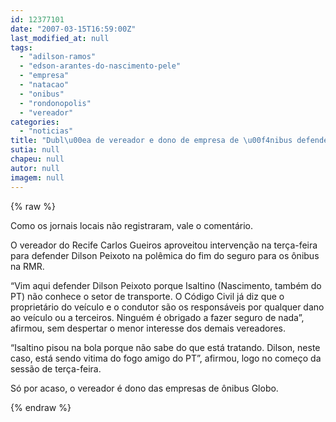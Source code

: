 ```yaml
---
id: 12377101
date: "2007-03-15T16:59:00Z"
last_modified_at: null
tags:
  - "adilson-ramos"
  - "edson-arantes-do-nascimento-pele"
  - "empresa"
  - "natacao"
  - "onibus"
  - "rondonopolis"
  - "vereador"
categories:
  - "noticias"
title: "Dubl\u00ea de vereador e dono de empresa de \u00f4nibus defende Dilson e ataca Isaltino Nascimento"
sutia: null
chapeu: null
autor: null
imagem: null
---
```

{% raw %}
<p><P>Como os jornais locais não registraram, vale o comentário.</P></p>
<p><P>O vereador do Recife Carlos Gueiros aproveitou intervenção na terça-feira para defender Dilson Peixoto na polêmica do fim do seguro para os ônibus na RMR.</P></p>
<p><P>“Vim aqui defender Dilson Peixoto porque Isaltino (Nascimento, também do PT) não conhece o setor de transporte. O Código Civil já diz que o proprietário do veículo e o condutor são os responsáveis por qualquer dano ao veículo ou a terceiros. Ninguém é obrigado a fazer seguro de nada”, afirmou, sem despertar o menor interesse dos demais vereadores.</P></p>
<p><P>“Isaltino pisou na bola porque não sabe do que está tratando. Dilson, neste caso, está sendo vitima do fogo amigo do PT”, afirmou, logo no começo da sessão de terça-feira.</P></p>
<p><P>Só por acaso, o vereador é dono das empresas de ônibus Globo.</P> </p>
{% endraw %}